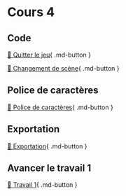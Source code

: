 # Cours 4
## Code
[📝 Quitter le jeu](./code/quitter_jeu.md){ .md-button }       

[📝 Changement de scène](./code/changement_scene.md){ .md-button }      

## Police de caractères
[📝 Police de caractères](./unity/font.md){ .md-button }   

## Exportation
[📝 Exportation](./unity/build.md){ .md-button }   

## Avancer le travail 1
[💼 Travail 1](./consignes/travail1.md){ .md-button }    
